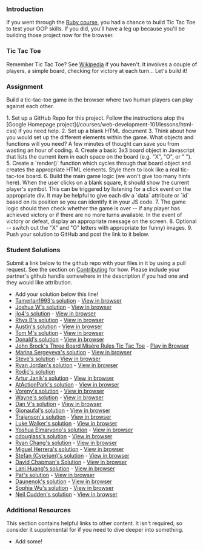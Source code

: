 ### Introduction
If you went through the [Ruby course](/courses/ruby-programming), you had a chance to build Tic Tac Toe to test your OOP skills.  If you did, you'll have a leg up because you'll be building those project now for the browser.

### Tic Tac Toe

Remember Tic Tac Toe? See [Wikipedia](http://en.wikipedia.org/wiki/Tic-tac-toe) if you haven't.  It involves a couple of players, a simple board, checking for victory at each turn... Let's build it!

### Assignment

Build a tic-tac-toe game in the browser where two human players can play against each other.

<div class="lesson-content__panel" markdown="1">
1. Set up a GitHub Repo for this project.  Follow the instructions atop the [Google Homepage project](/courses/web-development-101/lessons/html-css) if you need help.
2. Set up a blank HTML document
3. Think about how you would set up the different elements within the game.  What objects and functions will you need? A few minutes of thought can save you from wasting an hour of coding.
4. Create a basic 3x3 board object in Javascript that lists the current item in each space on the board (e.g. "X", "O", or " ").
5. Create a `render()` function which cycles through that board object and creates the appropriate HTML elements.  Style them to look like a real tic-tac-toe board.
6. Build the main game logic (we won't give too many hints here).  When the user clicks on a blank square, it should show the current player's symbol.  This can be triggered by listening for a click event on the appropriate div.  It may be helpful to give each div a `data` attribute or `id` based on its position so you can identify it in your JS code.
7. The game logic should then check whether the game is over -- if any player has achieved victory or if there are no more turns available.  In the event of victory or defeat, display an appropriate message on the screen.
8. Optional -- switch out the "X" and "O" letters with appropriate (or funny) images.
9. Push your solution to GitHub and post the link to it below.
</div>

### Student Solutions
Submit a link below to the github repo with your files in it by using a pull request.  See the section on [Contributing](http://github.com/TheOdinProject/curriculum/blob/master/contributing.md) for how.  Please include your partner's github handle somewhere in the description if you had one and they would like attribution.

* Add your solution below this line!
* [Tamerlan1993's solution](https://github.com/Tamerlan1993/03.03.2017-JS-practise/tree/master/tictactoe) - [View in browser](https://rawgit.com/Tamerlan1993/03.03.2017-JS-practise/master/tictactoe/index.html)
* [Joshua W's solution](https://github.com/jose56wonton/js-tic-tac-toe) - [View in browser](http://joshuawootonn.com/js-tic-tac-toe/)
* [jlo4's solution](https://github.com/jlo4/tic-tac-toe) - [View in browser](https://rawgit.com/jlo4/tic-tac-toe/master/index.html#)
* [Rhys B's solution](https://github.com/105ron/noughts-and-crosses) - [View in browser](https://105ron.github.io/noughts-and-crosses/)
* [Austin's solution](https://github.com/CouchofTomato/js-tictactoe) - [View in browser](https://couchoftomato.github.io/js-tictactoe/)
* [Tom M's solution](https://github.com/tim5046/projectOdin/blob/master/Javascript/tictactoe/) - [View in browser](http://htmlpreview.github.io/?https://github.com/tim5046/projectOdin/blob/master/Javascript/tictactoe/index.html)
* [Donald's solution](https://github.com/donaldali/odin-js-jquery/tree/master/tictactoe) - [View in browser](http://htmlpreview.github.io/?https://github.com/donaldali/odin-js-jquery/blob/master/tictactoe/index.html "Tic-tac-toe")
* [John Brock's Three Board Misère Rules Tic Tac Toe](https://github.com/Khanthulhu/tic-tac-toe) - [Play in Browser](https://khanthulhu.github.io/tic-tac-toe/)
* [Marina Sergeyeva's solution](https://github.com/imousterian/OdinProject/tree/master/Project5_5_TicTacToe) - [View in browser](http://htmlpreview.github.io/?https://github.com/imousterian/OdinProject/blob/master/Project5_5_TicTacToe/index.html)
* [Steve's solution](https://github.com/beesmart/JS_tictactoe) - [View in browser](http://beesmart.github.io/JS_tictactoe)
* [Ryan Jordan's solution](https://github.com/krjordan/odin-project/tree/master/TicTacToe) - [View in browser](http://htmlpreview.github.io/?https://github.com/krjordan/odin-project/tree/master/TicTacToe/index.html)
* [Rodić's solution](https://github.com/rodic/TOP---js-assignments/tree/master/Project%20-%20Tic%20Tac%20Toe%20in%20Javascript)
* [Artur Janik's solution](https://github.com/ArturJanik/TOPJS/tree/master/Project5) - [View in browser](https://rawgit.com/ArturJanik/TOPJS/master/Project5/index.html)
* [AtActionPark's solution](https://github.com/AtActionPark/odin_js_tictactoe) - [View in browser](http://htmlpreview.github.io/?https://github.com/AtActionPark/odin_js_tictactoe/blob/master/index.html)
* [Voreny's solution](https://github.com/Gelio/tic-tac-toe) - [View in browser](http://gelio.github.io/tic-tac-toe/)
* [Wayne's solution](https://github.com/wayneho/Tic_Tac_Toe) - [View in browser](https://rawgit.com/wayneho/Tic_Tac_Toe/master/index.html)
* [Dan V's solution](https://github.com/vickerdj/tictactoe) - [View in browser](http://vickerdj.github.io/tictactoe/)
* [Gionaufal's solution](https://github.com/gionaufal/tic-tac-toe) - [View in browser](http://htmlpreview.github.io/?https://github.com/gionaufal/tic-tac-toe/blob/master/index.html)
* [Trajanson's solution](https://github.com/Trajanson/js-tic-tac-toe) - [View in browser](http://projects.trajanson.com/jsTicTacToe/)
* [Luke Walker's solution](https://github.com/ubershibs/odin-js-course/tree/master/tictactoe) - [View in browser](http://htmlpreview.github.io/?https://github.com/ubershibs/odin-js-course/blob/master/tictactoe/index.html)
* [Yoshua Elmaryono's solution](https://github.com/dotm/tictactoe/tree/gh-pages) - [View in browser](http://dotm.github.io/tictactoe/)
* [cdouglass's solution](https://github.com/cdouglass/odin-project-exercises/tree/master/javascript/tic-tac-toe) - [View in browser](https://rawgit.com/cdouglass/odin-project-exercises/master/javascript/tic-tac-toe/app/tic-tac-toe.html)
* [Ryan Chang's solution](https://github.com/chang-ryan/javascript-games/tree/master/js-ttt) - [View in browser](https://rawgit.com/chang-ryan/javascript-games/master/js-ttt/index.html)
* [Miguel Herrera's solution](https://github.com/migueloherrera/js-tictactoe) - [View in browser](http://htmlpreview.github.io/?https://github.com/migueloherrera/js-tictactoe/blob/master/index.html)
* [Stefan (Cyprium)'s solution](https://github.com/dev-cyprium/Tic-tac-toe-HTML-) - [View in browser](https://htmlpreview.github.io/?https://github.com/dev-cyprium/Tic-tac-toe-HTML-/blob/master/index.html)
* [David Chapman's Solution](https://github.com/davidchappy/js-tictactoe) - [View in browser](https://davidchappy.github.io/tic-tac-toe/index.html)
* [Lani Huang's solution](https://github.com/laniywh/the-odin-project/tree/master/js/tic-tac-toe) - [View in browser](http://cdn.rawgit.com/laniywh/the-odin-project/master/js/tic-tac-toe/index.html)
* [Pat's solution](https://github.com/Pat878/TicTacToe) - [View in browser](https://pat878.github.io/TicTacToe/)
* [Daunenok's solution](https://github.com/daunenok/tic-tac-toe) - [View in browser](https://daunenok.github.io/tic-tac-toe/)
* [Sophia Wu's solution](https://github.com/SophiaLWu/tic-tac-toe) - [View in browser](https://sophialwu.github.io/tic-tac-toe/)
* [Neil Cudden's solution](https://github.com/ncud4bloc/Tic-Tac-Toe_JS) - [View in browser](https://ncud4bloc.github.io/Tic-Tac-Toe_JS/HTML/index.html)

### Additional Resources
This section contains helpful links to other content. It isn't required, so consider it supplemental for if you need to dive deeper into something.

* Add some!
